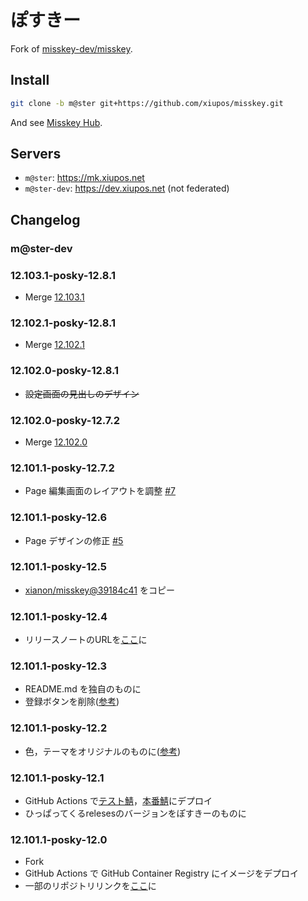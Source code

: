# ぽすきー

Fork of [misskey-dev/misskey](https://github.com/misskey-dev/misskey).

## Install

```bash
git clone -b m@ster git+https://github.com/xiupos/misskey.git
```

And see [Misskey Hub](https://misskey-hub.net/en/docs/install/docker.html).

## Servers

- `m@ster`: https://mk.xiupos.net
- `m@ster-dev`: https://dev.xiupos.net (not federated)

## Changelog

### m@ster-dev

### 12.103.1-posky-12.8.1

- Merge [12.103.1](https://github.com/misskey-dev/misskey/releases/tag/12.103.1)

### 12.102.1-posky-12.8.1

- Merge [12.102.1](https://github.com/misskey-dev/misskey/releases/tag/12.102.1)

### 12.102.0-posky-12.8.1

- ~~設定画面の見出しのデザイン~~

### 12.102.0-posky-12.7.2

- Merge [12.102.0](https://github.com/misskey-dev/misskey/releases/tag/12.102.0)

### 12.101.1-posky-12.7.2

- Page 編集画面のレイアウトを調整 [#7](https://github.com/xiupos/misskey/pull/7)

### 12.101.1-posky-12.6

- Page デザインの修正 [#5](https://github.com/xiupos/misskey/pull/5#issue-1106950406)

### 12.101.1-posky-12.5

- [xianon/misskey@39184c41](https://gitlab.com/xianon/misskey/-/commit/39184c416e3703fa9e96a62bb5048863906a9c05) をコピー

### 12.101.1-posky-12.4

- リリースノートのURLを[ここ](https://github.com/xiupos/misskey)に

### 12.101.1-posky-12.3

- README.md を独自のものに
- 登録ボタンを削除([参考](https://github.com/nullnyat/nca10.net/commit/01185a830b2317ea354de71b1c99466350891916))

### 12.101.1-posky-12.2

- 色，テーマをオリジナルのものに([参考](https://github.com/nullnyat/nca10.net/commit/a03f330c49b4c57f40e97ed6d550802ab98a3dd4))

### 12.101.1-posky-12.1

- GitHub Actions で[テスト鯖](https://dev.xiupos.net/)，[本番鯖](https://mk.xiupos.net)にデプロイ
- ひっぱってくるrelesesのバージョンをぽすきーのものに

### 12.101.1-posky-12.0

- Fork
- GitHub Actions で GitHub Container Registry にイメージをデプロイ
- 一部のリポジトリリンクを[ここ](https://github.com/xiupos/misskey)に
